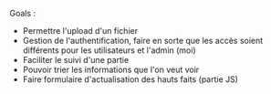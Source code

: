 Goals :

- Permettre l'upload d'un fichier
- Gestion de l'authentification, faire en sorte que les accès soient différents pour les utilisateurs et l'admin (moi)
- Faciliter le suivi d'une partie
- Pouvoir trier les informations que l'on veut voir
- Faire formulaire d'actualisation des hauts faits (partie JS)